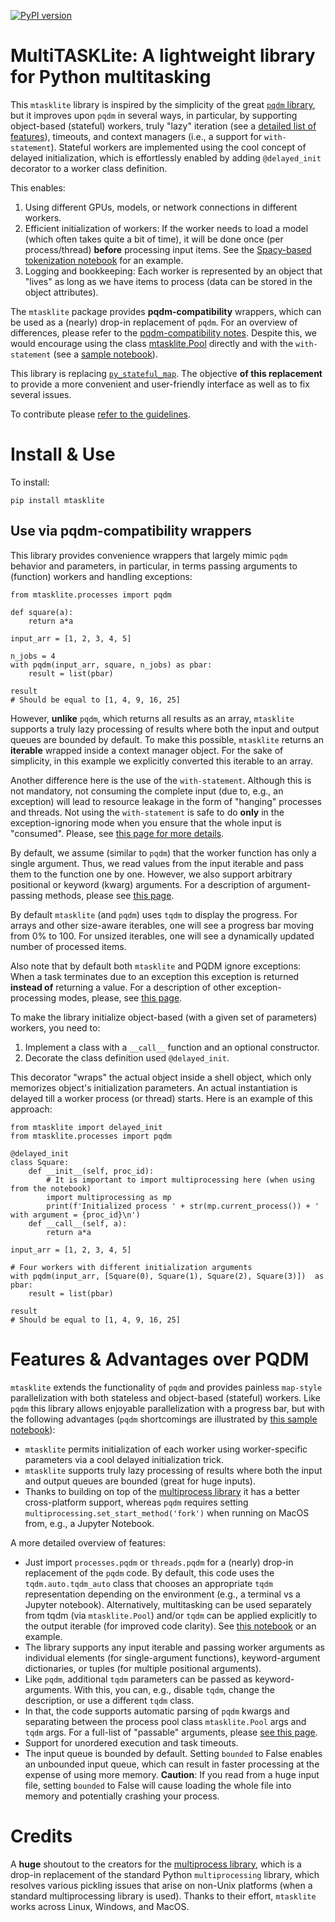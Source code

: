 [![PyPI version](https://img.shields.io/pypi/v/mtasklite.svg)](https://pypi.python.org/pypi/mtasklite/)

# MultiTASKLite: A lightweight library for Python multitasking

This `mtasklite` library is inspired by the simplicity of the great [`pqdm` library](https://github.com/niedakh/pqdm), but it improves upon `pqdm` in several ways, in particular, by supporting object-based (stateful) workers, truly "lazy" iteration (see a [detailed list of features](#features--advantages-over-pqdm)), timeouts, and context managers (i.e., a support for `with-statement`). Stateful workers are implemented using the cool concept of delayed initialization, which is effortlessly enabled by adding `@delayed_init` decorator to a worker class definition.

This enables:
  1. Using different GPUs, models, or network connections in different workers.
  2. Efficient initialization of workers: If the worker needs to load a model (which often takes quite a bit of time), it will be done once (per process/thread)  **before** processing input items. See the [Spacy-based tokenization notebook](examples/mtasklite_pqdm_spacy_tokenization_demo.ipynb) for an example.
  3. Logging and bookkeeping: Each worker is represented by an object that "lives" as long as we have items to process (data can be stored in the object attributes). 
  
The `mtasklite` package provides **pqdm-compatibility** wrappers, which can be used as a (nearly) drop-in replacement of `pqdm`. For an overview of differences, please refer to the [pqdm-compatibility notes](docs/pqdm_compatibility.md). Despite this, we would encourage using the class [mtasklite.Pool](mtasklite/pool.py) directly and with the `with-statement` (see a [sample notebook](examples/mtasklite_pool_square_demo.ipynb)).

This library is replacing [`py_stateful_map`](https://github.com/searchivarius/py_stateful_map). The objective **of this replacement** to provide a more convenient and user-friendly interface as well as to fix several issues.

To contribute please [refer to the guidelines](docs/contributing.md).

# Install & Use

To install:

```pip install mtasklite```

## Use via pqdm-compatibility wrappers
  
This library provides convenience wrappers that largely mimic `pqdm` behavior and parameters, in particular, in terms passing arguments to (function) workers and handling exceptions:

```
from mtasklite.processes import pqdm

def square(a):
    return a*a

input_arr = [1, 2, 3, 4, 5]

n_jobs = 4 
with pqdm(input_arr, square, n_jobs) as pbar:
    result = list(pbar)

result
# Should be equal to [1, 4, 9, 16, 25]
```

However, **unlike** `pqdm`, which returns all results as an array, `mtasklite` supports a truly lazy processing of results where both the input and output queues are bounded by default. To make this possible, `mtasklite` returns an **iterable** wrapped inside a context manager object. For the sake of simplicity, in this example we explicitly converted this iterable to an array.

Another difference here is the use of the `with-statement`. Although this is not mandatory, not consuming the complete input (due to, e.g., an exception) will lead to resource leakage in the form of "hanging" processes and threads. Not using the `with-statement` is safe to do **only** in the exception-ignoring mode when you ensure that the whole input is "consumed". Please, see [this page for more details](docs/context_manager_and_resource_leakage.md).

By default, we assume (similar to `pqdm`) that the worker function has only a single argument. Thus, we read values from the input iterable and pass them to the function one by one. However, we also support arbitrary positional or keyword (kwarg) arguments. For a description of argument-passing methods, please see [this page](docs/argument_passing.md).
      
By default `mtasklite` (and `pqdm`) uses `tqdm` to display the progress. For arrays and other size-aware iterables, one will see a progress bar moving from 0% to 100. For unsized iterables, one will see a dynamically updated number of processed items. 

Also note that by default both `mtasklite` and PQDM ignore exceptions: When a task terminates due to an exception this exception is returned **instead of** returning a value. For a description of other exception-processing modes, please, see [this page](docs/exception_processing.md).


To make the library initialize object-based (with a given set of parameters) workers, you need to:

1. Implement a class with a ``__call__`` function and an optional constructor.
2. Decorate the class definition used `@delayed_init`. 

This decorator "wraps" the actual object inside a shell object, which only memorizes object's initialization parameters. An actual instantiation is delayed till a worker process (or thread) starts. Here is an example of this approach:

```
from mtasklite import delayed_init
from mtasklite.processes import pqdm

@delayed_init
class Square:
    def __init__(self, proc_id):
        # It is important to import multiprocessing here (when using from the notebook)
        import multiprocessing as mp
        print(f'Initialized process ' + str(mp.current_process()) + ' with argument = {proc_id}\n')
    def __call__(self, a):
        return a*a

input_arr = [1, 2, 3, 4, 5]

# Four workers with different initialization arguments
with pqdm(input_arr, [Square(0), Square(1), Square(2), Square(3)])  as pbar:
    result = list(pbar) 

result
# Should be equal to [1, 4, 9, 16, 25]
```

# Features & Advantages over PQDM

`mtasklite` extends the functionality of `pqdm` and provides painless `map-style` parallelization with both stateless and object-based (stateful) workers. Like `pqdm` this library allows enjoyable parallelization with a progress bar, but with the following advantages (`pqdm` shortcomings are illustrated by [this sample notebook](examples/pqdm_example.ipynb)):

* `mtasklite` permits initialization of each worker using worker-specific parameters via a cool delayed initialization trick.
* `mtasklite` supports truly lazy processing of results where both the input and output queues are bounded (great for huge inputs).
* Thanks to building on top of the [multiprocess library](https://github.com/uqfoundation/multiprocess) it has a better cross-platform support, whereas `pqdm` requires setting `multiprocessing.set_start_method('fork')` when running on MacOS from, e.g., a Jupyter Notebook.


A more detailed overview of features:
* Just import `processes.pqdm` or `threads.pqdm` for a (nearly) drop-in replacement of the `pqdm` code. By default, this code uses the `tqdm.auto.tqdm_auto` class that chooses an appropriate `tqdm` representation depending on the environment (e.g., a terminal vs a Jupyter notebook). Alternatively, multitasking can be used separately from tqdm (via `mtasklite.Pool`) and/or `tqdm` can be applied explicitly to the output iterable (for improved code clarity). See [this notebook](examples/mtasklite_pool_square_demo.ipynb) or an example.
* The library supports any input iterable and passing worker arguments as individual elements (for single-argument functions), keyword-argument dictionaries, or tuples (for multiple positional arguments).
* Like `pqdm`, additional `tqdm` parameters can be passed as keyword-arguments. With this, you can, e.g., disable `tqdm`, change the description, or use a different `tqdm` class.
* In that, the code supports automatic parsing of `pqdm` kwargs and separating between the process pool class `mtasklite.Pool` args and `tqdm` args. For a full-list of "passable" arguments, please [see this page](docs/pool_arguments.md).
* Support for unordered execution and task timeouts.
* The input queue is bounded by default. Setting `bounded` to False enables an unbounded input queue, which can result in faster processing at the expense of using more memory. **Caution**: If you read from a huge input file, setting `bounded` to False will cause loading the whole file into memory and potentially crashing your process.


# Credits

A **huge** shoutout to the creators for the [multiprocess library](https://github.com/uqfoundation/multiprocess), which is a drop-in replacement of the standard Python `multiprocessing` library, which resolves various pickling issues that arise on non-Unix platforms (when a standard multiprocessing library is used). Thanks to their effort, `mtasklite` works across Linux, Windows, and MacOS.

